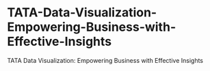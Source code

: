 # TATA-Data-Visualization-Empowering-Business-with-Effective-Insights
TATA Data Visualization: Empowering Business with Effective Insights

